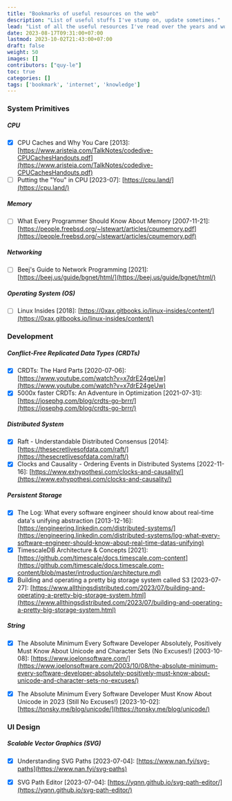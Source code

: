 ```yaml
---
title: "Bookmarks of useful resources on the web"
description: "List of useful stuffs I've stump on, update sometimes."
lead: "List of all the useful resources I've read over the years and worth re-visiting from time to time. <br>In no particular order.<br>Update sometimes."
date: 2023-08-17T09:31:00+07:00
lastmod: 2023-10-02T21:43:00+07:00
draft: false
weight: 50
images: []
contributors: ["quy-le"]
toc: true
categories: []
tags: ['bookmark', 'internet', 'knowledge']
---
```


### System Primitives
##### CPU
- [x] CPU Caches and Why You Care [2013]: [https://www.aristeia.com/TalkNotes/codedive-CPUCachesHandouts.pdf](https://www.aristeia.com/TalkNotes/codedive-CPUCachesHandouts.pdf)
- [ ] Putting the "You" in CPU [2023-07]: [https://cpu.land/](https://cpu.land/)

##### Memory
- [ ] What Every Programmer Should Know About Memory [2007-11-21]: [https://people.freebsd.org/~lstewart/articles/cpumemory.pdf](https://people.freebsd.org/~lstewart/articles/cpumemory.pdf)

##### Networking
- [ ] Beej's Guide to Network Programming [2021]: [https://beej.us/guide/bgnet/html/](https://beej.us/guide/bgnet/html/)

##### Operating System (OS)
- [ ] Linux Insides [2018]: [https://0xax.gitbooks.io/linux-insides/content/](https://0xax.gitbooks.io/linux-insides/content/)


### Development
##### Conflict-Free Replicated Data Types (CRDTs)
- [x] CRDTs: The Hard Parts [2020-07-06]: [https://www.youtube.com/watch?v=x7drE24geUw](https://www.youtube.com/watch?v=x7drE24geUw)
- [x] 5000x faster CRDTs: An Adventure in Optimization [2021-07-31]: [https://josephg.com/blog/crdts-go-brrr/](https://josephg.com/blog/crdts-go-brrr/)

##### Distributed System
- [x] Raft - Understandable Distributed Consensus [2014]: [https://thesecretlivesofdata.com/raft/](https://thesecretlivesofdata.com/raft/)
- [x] Clocks and Causality - Ordering Events in Distributed Systems [2022-11-16]: [https://www.exhypothesi.com/clocks-and-causality/](https://www.exhypothesi.com/clocks-and-causality/)

##### Persistent Storage
- [x] The Log: What every software engineer should know about real-time data's unifying abstraction [2013-12-16]: [https://engineering.linkedin.com/distributed-systems/](https://engineering.linkedin.com/distributed-systems/log-what-every-software-engineer-should-know-about-real-time-datas-unifying)
- [x] TimescaleDB Architecture & Concepts [2021]: [https://github.com/timescale/docs.timescale.com-content](https://github.com/timescale/docs.timescale.com-content/blob/master/introduction/architecture.md)
- [x] Building and operating a pretty big storage system called S3 [2023-07-27]: [https://www.allthingsdistributed.com/2023/07/building-and-operating-a-pretty-big-storage-system.html](https://www.allthingsdistributed.com/2023/07/building-and-operating-a-pretty-big-storage-system.html)

##### String
- [x] The Absolute Minimum Every Software Developer Absolutely, Positively Must Know About Unicode and Character Sets (No Excuses!) [2003-10-08]: [https://www.joelonsoftware.com/](https://www.joelonsoftware.com/2003/10/08/the-absolute-minimum-every-software-developer-absolutely-positively-must-know-about-unicode-and-character-sets-no-excuses/)
- [x] The Absolute Minimum Every Software Developer Must Know About Unicode in 2023 (Still No Excuses!) [2023-10-02]: [https://tonsky.me/blog/unicode/](https://tonsky.me/blog/unicode/)


### UI Design
##### Scalable Vector Graphics (SVG)
- [x] Understanding SVG Paths [2023-07-04]: [https://www.nan.fyi/svg-paths](https://www.nan.fyi/svg-paths)
- [x] SVG Path Editor [2023-07-04]: [https://yqnn.github.io/svg-path-editor/](https://yqnn.github.io/svg-path-editor/)

    